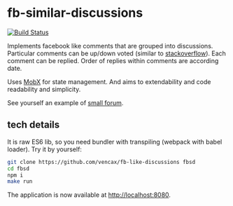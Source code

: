 # fb-similar-discussions

[![Build Status](https://travis-ci.org/vencax/fb-like-discussions.svg)](https://travis-ci.org/vencax/fb-like-discussions)

Implements facebook like comments that are grouped into discussions.
Particular comments can be up/down voted (similar to [stackoverflow](http://stackoverflow.com/)).
Each comment can be replied. Order of replies within comments are according date.

Uses [MobX](https://mobxjs.github.io/mobx/) for state management.
And aims to extendability and code readability and simplicity.

See yourself an example of [small forum](examples/forum/).

## tech details

It is raw ES6 lib, so you need bundler with transpiling (webpack with babel loader).
Try it by yourself:

```sh
git clone https://github.com/vencax/fb-like-discussions fbsd
cd fbsd
npm i
make run
```

The application is now available at [http://localhost:8080](http://localhost:8080).
